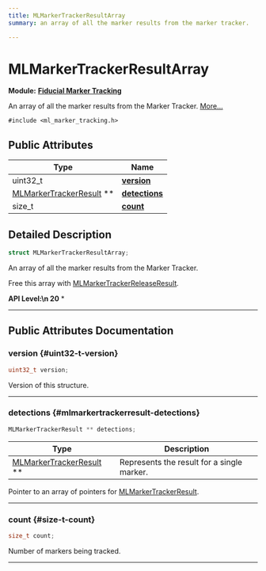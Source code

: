 ```yaml
---
title: MLMarkerTrackerResultArray
summary: an array of all the marker results from the marker tracker. 

---
```


# MLMarkerTrackerResultArray

**Module:** **[Fiducial Marker Tracking](/api-ref/api/Modules/group___marker_tracking/group___marker_tracking.md)**



An array of all the marker results from the Marker Tracker.  [More...](#detailed-description)


`#include <ml_marker_tracking.h>`

## Public Attributes

| Type           | Name           |
| -------------- | -------------- |
| uint32_t | **[version](/api-ref/api/Modules/group___marker_tracking/struct_m_l_marker_tracker_result_array.md#uint32-t-version)**  |
| [MLMarkerTrackerResult](/api-ref/api/Modules/group___marker_tracking/struct_m_l_marker_tracker_result.md) ** | **[detections](/api-ref/api/Modules/group___marker_tracking/struct_m_l_marker_tracker_result_array.md#mlmarkertrackerresult-detections)**  |
| size_t | **[count](/api-ref/api/Modules/group___marker_tracking/struct_m_l_marker_tracker_result_array.md#size-t-count)**  |

## Detailed Description

```cpp
struct MLMarkerTrackerResultArray;
```

An array of all the marker results from the Marker Tracker. 

Free this array with [MLMarkerTrackerReleaseResult](/api-ref/api/Modules/group___marker_tracking/group___marker_tracking.md#mlresult-mlmarkertrackerreleaseresult).




**API Level:\n 20**
  * 




-----------
## Public Attributes Documentation

### version {#uint32-t-version}

```cpp
uint32_t version;
```


Version of this structure. 





-----------

### detections {#mlmarkertrackerresult-detections}

```cpp
MLMarkerTrackerResult ** detections;
```



| Type | Description |
|--|--|
| [MLMarkerTrackerResult](/api-ref/api/Modules/group___marker_tracking/struct_m_l_marker_tracker_result.md) ** | Represents the result for a single marker.  |


Pointer to an array of pointers for [MLMarkerTrackerResult](/api-ref/api/Modules/group___marker_tracking/struct_m_l_marker_tracker_result.md). 





-----------

### count {#size-t-count}

```cpp
size_t count;
```


Number of markers being tracked. 





-----------

